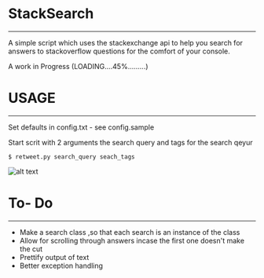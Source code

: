 # StackSearch
------------------

A simple script which uses the stackexchange api to help you search for answers to stackoverflow questions for the comfort of your console.

A work in Progress (LOADING....45%.........)

# USAGE
----------------
Set defaults in config.txt - see config.sample

Start scrit with 2 arguments the search query and tags for the search qeyur

```
$ retweet.py search_query seach_tags
```
![alt text](stackstack.png)




# To- Do
----------

* Make a search class ,so that each search is an instance of the class
* Allow for scrolling through answers incase the first one doesn't make the cut
* Prettify output of text
* Better exception handling

